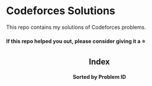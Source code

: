# Codeforces Solutions

This repo contains my solutions of Codeforces problems.  

#### If this repo helped you out, please consider giving it a :star:

<div align="center">
  
## Index 
#### Sorted by Problem ID 
